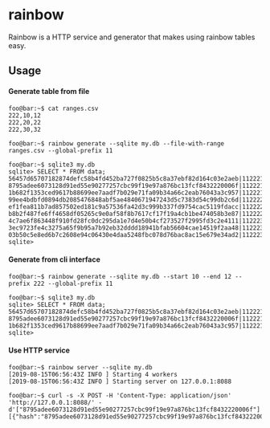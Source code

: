 # rainbow

Rainbow is a HTTP service and generator that makes using rainbow tables easy.

## Usage

#### Generate table from file

```console
foo@bar:~$ cat ranges.csv
222,10,12
222,20,22
222,30,32
```

```console
foo@bar:~$ rainbow generate --sqlite my.db --file-with-range ranges.csv --global-prefix 11
```

```console
foo@bar:~$ sqlite3 my.db
sqlite> SELECT * FROM data;
56457d65707182874defc58b4fd452ba727f0825b5c8a37ebf82d164c03e2aeb|1122210
8795adee6073128d91ed55e90277257cbc99f19e97a876bc13fcf8432220006f|1122211
1b682f1353ced9617b88699ee7aadf7b029e71fa09b34a66c2eab76043a3c957|1122212
99ee4bdbfd0894db2085476848abf5ae4840671947243d5c7383d54c99db2c6d|1122220
ef1fea811b7ad857502ed181c9a57536fa42d3c999b337fd9754cac5119fdacc|1122221
b8b2f487fe6ff4658df05265c9e0af58f8b7617cf17f19a4cb1be474058b3e87|1122222
4c7ae6f863448f910fd28fc0dc295da1e7d4e50b4cf273527f2995fd3c2e4111|1122230
3ec9723fe4c3275a65f9b95a7b92eb32dddd18941bfab56604cae14519f2aa48|1122231
03b50c5e8ed6b7c2608e94c06430e4daa5248fbc078d76bac8ac15e679e34ad2|1122232
sqlite> 
```

#### Generate from cli interface

```console
foo@bar:~$ rainbow generate --sqlite my.db --start 10 --end 12 --prefix 222 --global-prefix 11
```

```console
foo@bar:~$ sqlite3 my.db
sqlite> SELECT * FROM data;
56457d65707182874defc58b4fd452ba727f0825b5c8a37ebf82d164c03e2aeb|1122210
8795adee6073128d91ed55e90277257cbc99f19e97a876bc13fcf8432220006f|1122211
1b682f1353ced9617b88699ee7aadf7b029e71fa09b34a66c2eab76043a3c957|1122212
sqlite> 
```

#### Use HTTP service

```console
foo@bar:~$ rainbow server --sqlite my.db
[2019-08-15T06:56:43Z INFO ] Starting 4 workers
[2019-08-15T06:56:43Z INFO ] Starting server on 127.0.0.1:8088
```

```console
foo@bar:~$ curl -s -X POST -H 'Content-Type: application/json' 'http://127.0.0.1:8088/' -d'["8795adee6073128d91ed55e90277257cbc99f19e97a876bc13fcf8432220006f"]'
[{"hash":"8795adee6073128d91ed55e90277257cbc99f19e97a876bc13fcf8432220006f","value":1122211}]
```